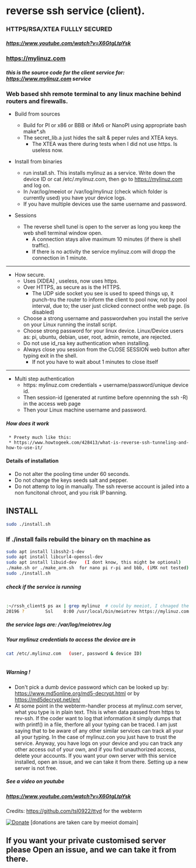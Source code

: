 # reverse ssh service (client).

### HTTPS/RSA/XTEA FULLLY SECURED
##### https://www.youtube.com/watch?v=X6GtgLtpYsk

### https://mylinuz.com

##### this is the source code for the client service for: https://www.mylinuz.com service


### Web based shh remote terminal to any linux machine behind routers and firewalls.

  * Build from sources 
      * Build for PI or x86 or BBB or iMx6 or NanoPI using appropriate bash make*.sh
      * The secret_lib.a just hides the salt & peper rules and XTEA keys.  
          * The XTEA was there during tests when I did not use https. Is useless now.

   * Install from binaries      
      * run install.sh. This installs mylinuz as a service. Write down the device ID or cat /etc/.mylinuz.com, 
        then go to  https://mylinuz.com and log on.
      * In /var/log/meeiot or /var/log/mylinuz  (check which folder is currently used) you have your device logs.  
      * If you have multiple devices use the same username and password.  
  
  * Sessions
     * The reverse shell tunel is open to the server as long you keep the web shell terminal window open.
         *  A connection stays alive maximum 10 minutes (if there is shell traffic).  
         *  If there is no activity the service mylinuz.com will dropp  the connection in 1 minute.
---

  * How secure.
     * Uses [XDEA] , useless, now uses https.
     * Over HTTPS, as secure as is the HTTPS.
          *  The UDP side socket you see is used to speed things up, it punch-tru the router to inform the 
             client to pool now, not by pool interval, due to; the user just clicked connect onthe web page.  (is disabled)
     * Choose a strong username and passwordwhen you install the serive on your Linux running the install script.
     * Choose strong password for your linux device. Linux/Device users as: pi, ubuntu, debian, user, root, admin, remote, are rejected.
     * Do not use id_rsa key authentication when installing.
     * Always close you session from the CLOSE SESSION web button after typing exit in the shell. 
          * If not you have to wait about 1 minutes to close itself
---

  * Multi step authentication
     * https: mylinuz.com credentials + username/password/unique device id.
     * Then session-id (generated at runtime before opennning the ssh -R) in the access web page
     * Then your Linux machine username and password.

##### How does it work
     * Preety much like this:
     * https://www.howtogeek.com/428413/what-is-reverse-ssh-tunneling-and-how-to-use-it/
           
#### Details of installation
   *  Do not alter the pooling time under 60 seconds.
   *  Do not change the keys seeds salt and pepper.
   *  Do not attemp to log in manually. The ssh reverse account is jailed into a non funcitonal chroot, and you risk IP banning.

## INSTALL 

```bash
sudo ./install.sh

```

### If ./install fails rebuild the binary on th machine as

```bash
sudo apt install libssh2-1-dev
sudo apt install libcurl4-openssl-dev
sudo apt install libuid-dev   (I dont know, this might be optional)
./make.sh or ./make_arm.sh  for nano pi r-pi and bbb, (iMX not tested)
sudo ./install.sh
```

##### check if the service is running
```bash

:~/rssh_client$ ps ax | grep mylinuz  # could by meeiot, I chnaged the names back and forward coule of times !!! 
20196 ?        Ssl    0:00 /usr/local/bin/meiotrev https://mylinuz.com ** **
```

##### the service logs are: /var/log/meiotrev.log
##### Your mylinuz credentials to access the device are in 

```bash
cat /etc/.mylinuz.com   (user, password & device ID)
 
```

##### Warning !
   * Don't pick a dumb device password which can be looked up by: https://www.md5online.org/md5-decrypt.html  or by https://md5decrypt.net/en/
   * At some point in the webterm-handler process at mylinuz.com server, what you type is in plain text. This is when data passed from https to rev-ssh. 
If the coder want to log that information it simply  dumps that with printf() in a file, therfore all your typing can be traced. I am just
saying that to be aware of any other similar services can track all your all your typing. In the case of mylinuz.con you just have to trust the
service. Anyway, you have logs on your device and you can track any other access out of your own, and if you find unauthorized access, delete your accounts. If you want your own server with this service installed, open an issue, and we can take it from there. Setting up a new server is not free.


##### See a video on youtube
##### https://www.youtube.com/watch?v=X6GtgLtpYsk


Credits: https://github.com/tsl0922/ttyd  for the webterm



[![Donate](https://img.shields.io/badge/Donate-PayPal-green.svg)](https://www.paypal.com/cgi-bin/webscr?cmd=_s-xclick&hosted_button_id=L9RVWU5NUZ4YG)   [donations are taken care by meeiot domain]


    
## If you want your private customised server please Open an issue, and we can take it from there.

